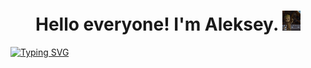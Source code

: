 <h1 align="center">Hello everyone! I'm Aleksey.
<img src="https://github.com/VolcharaMastering/VolcharaMastering/blob/main/gifs/1UEW.gif" height="32"/></h1>
<a href="https://git.io/typing-svg"><img src="https://readme-typing-svg.herokuapp.com?font=Fira+Code&weight=500&duration=1000&pause=999&color=181AF7&center=true&multiline=true&width=435&height=70&lines=Engineer%2C+EMBEDDED-programmer;junior+front+end+programmer" alt="Typing SVG" /></a>
<!--
**VolcharaMastering/VolcharaMastering** is a ✨ _special_ ✨ repository because its `README.md` (this file) appears on your GitHub profile.

Here are some ideas to get you started:

- 🔭 I’m currently working on ...
- 🌱 I’m currently learning ...
- 👯 I’m looking to collaborate on ...
- 🤔 I’m looking for help with ...
- 💬 Ask me about ...
- 📫 How to reach me: ...
- 😄 Pronouns: ...
- ⚡ Fun fact: ...
-->
